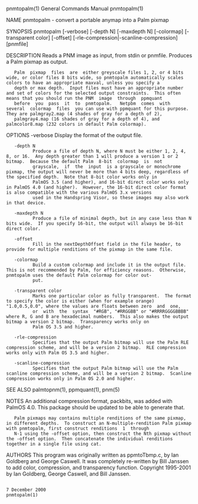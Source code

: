 pnmtopalm(1)                                                                            General Commands Manual                                                                           pnmtopalm(1)

NAME
       pnmtopalm - convert a portable anymap into a Palm pixmap

SYNOPSIS
       pnmtopalm [-verbose] [-depth N] [-maxdepth N] [-colormap] [-transparent color] [-offset]
       [-rle-compression|-scanline-compression] [pnmfile]

DESCRIPTION
       Reads a PNM image as input, from stdin or pnmfile.  Produces a Palm pixmap as output.

       Palm  pixmap  files  are  either greyscale files 1, 2, or 4 bits wide, or color files 8 bits wide, so pnmtopalm automatically scales colors to have an appropriate maxval, unless you specify a
       depth or max depth.  Input files must have an appropriate number and set of colors for the selected output constraints.  This often means that you should run the PNM  image  through  ppmquant
       before  you  pass  it  to  pnmtopalm.   Netpbm  comes  with  several  colormap  files  you can use with ppmquant for this purpose.  They are palmgray2.map (4 shades of gray for a depth of 2),
       palmgray4.map (16 shades of gray for a depth of 4), and palmcolor8.map (232 colors in default Palm colormap).

OPTIONS
       -verbose
              Display the format of the output file.

       -depth N
              Produce a file of depth N, where N must be either 1, 2, 4, 8, or 16.  Any depth greater than 1 will produce a version 1 or 2 bitmap.  Because the default Palm  8-bit  colormap  is  not
              grayscale,  if  the  input  is a grayscale or monochrome pixmap, the output will never be more than 4 bits deep, regardless of the specified depth.  Note that 8-bit color works only in
              PalmOS 3.5 (and higher), and 16-bit direct color works only in PalmOS 4.0 (and higher).  However, the 16-bit direct color format is also compatible with the various PalmOS 3.x versions
              used in the Handspring Visor, so these images may also work in that device.

       -maxdepth N
              Produce a file of minimal depth, but in any case less than N bits wide.  If you specify 16-bit, the output will always be 16-bit direct color.

       -offset
              Fill in the nextDepthOffset field in the file header, to provide for multiple renditions of the pixmap in the same file.

       -colormap
              Build a custom colormap and include it in the output file.  This is not recommended by Palm, for efficiency reasons.  Otherwise, pnmtopalm uses the default Palm colormap for color out‐
              put.

       -transparent color
              Marks one particular color as fully transparent.  The format to specify the color is either (when for example orange) "1.0,0.5,0.0", where the values are floats between zero  and  one,
              or  with  the  syntax  "#RGB", "#RRGGBB" or "#RRRRGGGGBBBB" where R, G and B are hexadecimal numbers.  This also makes the output bitmap a version 2 bitmap.  Transparency works only on
              Palm OS 3.5 and higher.

       -rle-compression
              Specifies that the output Palm bitmap will use the Palm RLE compression scheme, and will be a version 2 bitmap.  RLE compression works only with Palm OS 3.5 and higher.

       -scanline-compression
              Specifies that the output Palm bitmap will use the Palm scanline compression scheme, and will be a version 2 bitmap.  Scanline compression works only in Palm OS 2.0 and higher.

SEE ALSO
       palmtopnm(1), ppmquant(1), pnm(5)

NOTES
       An additional compression format, packbits, was added with PalmOS 4.0.  This package should be updated to be able to generate that.

       Palm pixmaps may contains multiple renditions of the same pixmap, in different depths.  To construct an N-multiple-rendition Palm pixmap with pnmtopalm, first construct renditions  1  through
       N-1 using the -offset option, then construct the Nth pixmap without the -offset option.  Then concatenate the individual renditions together in a single file using cat.

AUTHORS
       This program was originally written as ppmtoTbmp.c, by Ian Goldberg and George Caswell.  It was completely re-written by Bill Janssen to add color, compression, and transparency function.
       Copyright 1995-2001 by Ian Goldberg, George Caswell, and Bill Janssen.

                                                                                            7 December 2000                                                                               pnmtopalm(1)
